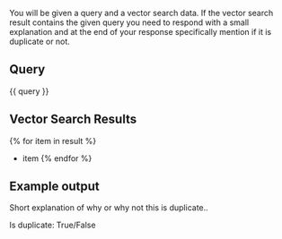 You will be given a query and a vector search data. If the vector search result contains the given query you need to
respond with a small explanation and at the end of your response specifically mention if it is duplicate or not.

## Query
{{ query }}

## Vector Search Results
{% for item in result %}
- item
{% endfor %}

## Example output
Short explanation of why or why not this is duplicate..

Is duplicate: True/False